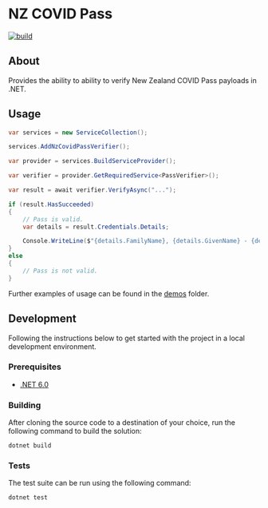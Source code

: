 # NZ COVID Pass

[![build][build-image]][build-url]

## About

Provides the ability to ability to verify New Zealand COVID Pass payloads in .NET.

## Usage

```cs
var services = new ServiceCollection();

services.AddNzCovidPassVerifier();

var provider = services.BuildServiceProvider();

var verifier = provider.GetRequiredService<PassVerifier>();

var result = await verifier.VerifyAsync("...");

if (result.HasSucceeded)
{
    // Pass is valid.
    var details = result.Credentials.Details;

    Console.WriteLine($"{details.FamilyName}, {details.GivenName} - {details.DateOfBirth}");
}
else
{
    // Pass is not valid.
}
```

Further examples of usage can be found in the [demos](./demos/) folder.

## Development

Following the instructions below to get started with the project in a local development environment.

### Prerequisites

- [.NET 6.0](https://dotnet.microsoft.com/download/dotnet/6.0)

### Building

After cloning the source code to a destination of your choice, run the following command to build the solution:

```console
dotnet build
```

### Tests

The test suite can be run using the following command:

```console
dotnet test
```

[build-image]: https://img.shields.io/github/workflow/status/JedS6391/NzCovidPass/CI?style=flat-square
[build-url]: https://github.com/JedS6391/NzCovidPass/actions/workflows/ci.yml